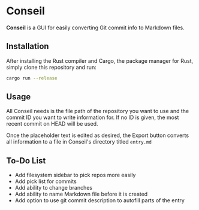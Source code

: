 # Conseil

**Conseil** is a GUI for easily converting Git commit info to Markdown files.

## Installation

After installing the Rust compiler and Cargo, the package manager for Rust, simply clone this repository and run:
```bash
cargo run --release
```

## Usage

All Conseil needs is the file path of the repository you want to use and the commit ID you want to write information for. If no ID is given, the most recent commit on HEAD will be used.

Once the placeholder text is edited as desired, the Export button converts all information to a file in Conseil's directory titled `entry.md`

## To-Do List

* Add filesystem sidebar to pick repos more easily
* Add pick list for commits
* Add ability to change branches
* Add ability to name Markdown file before it is created
* Add option to use git commit description to autofill parts of the entry